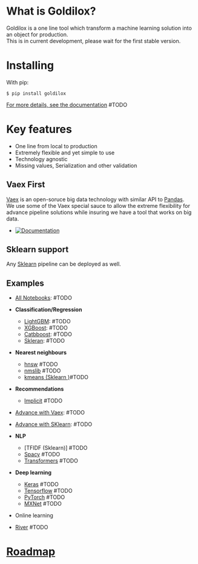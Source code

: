 # What is Goldilox?

Goldilox is a one line tool which transform a machine learning solution into an object for production.   
This is in current development, please wait for the first stable version. 

# Installing
With pip:
```
$ pip install goldilox
```

[For more details, see the documentation](www.todo) #TODO

# Key features
* One line from local to production
* Extremely flexible and yet simple to use  
* Technology agnostic
* Missing values, Serialization and other validation


## Vaex First
[Vaex]((https://github.com/vaexio/vaex)) is an open-soruce big data technology with similar API to [Pandas](https://pandas.pydata.org/).   
We use some of the Vaex special sauce to allow the extreme flexibility for advance pipeline solutions while insuring we have a tool that works on big data.
* [![Documentation](https://readthedocs.org/projects/vaex/badge/?version=latest)](https://docs.vaex.io)

## Sklearn support
Any [Sklearn](https://scikit-learn.org/) pipeline can be deployed as well.


## Examples
* [All Notebooks](): #TODO
* **Classification/Regression** 
  * [LightGBM](): #TODO
  * [XGBoost](): #TODO
  * [Catbboost](): #TODO
  * [Skleran](): #TODO
    
* **Nearest neighbours**
  * [hnsw]() #TODO
  * [nmslib]() #TODO
  * [kmeans (Sklearn )]()#TODO  

* **Recommendations**
  * [Implicit]() #TODO
    
* [Advance with Vaex](): #TODO
* [Advance with SKlearn](): #TODO

* **NLP**
  * [TFIDF (Sklearn)] #TODO
  * [Spacy]() #TODO
  * [Transformers]() #TODO
    
* **Deep learning**
  * [Keras]() #TODO
  * [Tensorflow]() #TODO
  * [PyTorch]() #TODO
  * [MXNet]() #TODO
    
* Online learning
 * [River]() #TODO

# [Roadmap](https://github.com/xdssio/goldilox/wiki/Roadmap)